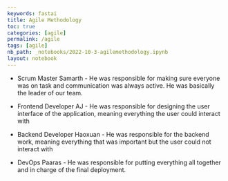 ```yaml
---
keywords: fastai
title: Agile Methodology
toc: true
categories: [agile]
permalink: /agile
tags: [agile]
nb_path: _notebooks/2022-10-3-agilemethodology.ipynb
layout: notebook
---
```


<!--
#################################################
### THIS FILE WAS AUTOGENERATED! DO NOT EDIT! ###
#################################################
# file to edit: _notebooks/2022-10-3-agilemethodology.ipynb
-->

<div class="container" id="notebook-container">
        
<div class="cell border-box-sizing text_cell rendered"><div class="inner_cell">
<div class="text_cell_render border-box-sizing rendered_html">
<ul>
<li><p>Scrum Master Samarth - He was responsible for making sure everyone was on task and communication was always active. He was basically the leader of our team.</p>
</li>
<li><p>Frontend Developer AJ - He was responsible for designing the user interface of the application, meaning everything the user could interact with</p>
</li>
<li><p>Backend Developer Haoxuan - He was responsible for the backend work, meaning everything that was important but the user could not interact with</p>
</li>
<li><p>DevOps Paaras - He was responsible for putting everything all together and in charge of the final deployment.</p>
</li>
</ul>

</div>
</div>
</div>
</div>
 

